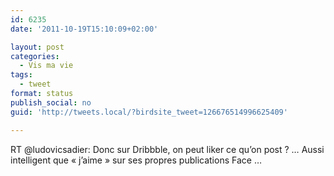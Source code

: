 ```yaml
---
id: 6235
date: '2011-10-19T15:10:09+02:00'

layout: post
categories:
  - Vis ma vie
tags:
  - tweet
format: status
publish_social: no
guid: 'http://tweets.local/?birdsite_tweet=126676514996625409'

---
```


RT @ludovicsadier: Donc sur Dribbble, on peut liker ce qu’on post ? … Aussi intelligent que « j’aime » sur ses propres publications Face …